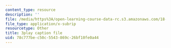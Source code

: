 ```yaml
---
content_type: resource
description: ''
file: /media/https%3A/open-learning-course-data-rc.s3.amazonaws.com/18-02sc-multivariable-calculus-fall-2010/78c777bec50c5543869c26bf10fe0a44_CCoTAyZ14XM.vtt
file_type: application/x-subrip
resourcetype: Other
title: 3play caption file
uid: 78c777be-c50c-5543-869c-26bf10fe0a44
---
```

